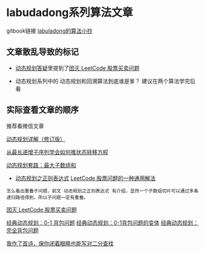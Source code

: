 # labudadong系列算法文章

gitbook链接   [labuladong的算法小抄](https://labuladong.gitbook.io/algo/)

## 文章散乱导致的标记

-   [动态规划答疑](https://mp.weixin.qq.com/s/qvlfyKBiXVX7CCwWFR-XKg)里提到了[团灭 LeetCode 股票买卖问题](http://mp.weixin.qq.com/s?__biz=MzAxODQxMDM0Mw==&mid=2247484508&idx=1&sn=42cae6e7c5ccab1f156a83ea65b00b78&chksm=9bd7fa54aca07342d12ae149dac3dfa76dc42bcdd55df2c71e78f92dedbbcbdb36dec56ac13b&scene=21#wechat_redirect) 

-   动态规划系列中的 动态规划和回溯算法到底谁是爹？ 建议在两个算法学完后看





## 实际查看文章的顺序
推荐看微信文章

[动态规划详解（修订版）](https://mp.weixin.qq.com/s/Cw39C9MY9Wr2JlcvBQZMcA)

[从最长递增子序列学会如何推状态转移方程](https://mp.weixin.qq.com/s/7QFapCuvi-2nkh6gREcR9g)

[动态规划套路：最大子数组和](https://mp.weixin.qq.com/s/nrULqCsRsrPKi3Y-nUfnqg)
- [动态规划之正则表达式](https://mp.weixin.qq.com/s?__biz=MzAxODQxMDM0Mw==&mid=2247484513&idx=1&sn=e5fc3cce76c1b916195e1793122c28b8&chksm=9bd7fa69aca0737fe704ea5c6da28f47b9e3f0961df2eb40ef93a7d507ace8def1a18d013515&scene=158#rd)
[LeetCode 股票问题的一种通用解法](https://mp.weixin.qq.com/s/TrN7mMdLEPCmT5mOXzgP5A)
```****
怎么看出重叠子问题，前文 动态规划之正则表达式 有介绍，显然一个子数组切片可以通过多条递归路径得到，所以子问题一定有重叠。
```
[团灭 LeetCode 股票买卖问题](https://mp.weixin.qq.com/s/lQEj_K1lUY83QtIzqTikGA)

[经典动态规划：0-1 背包问题](https://mp.weixin.qq.com/s/RXfnhSpVBmVneQjDSUSAVQ)
[经典动态规划：0-1背包问题的变体](https://mp.weixin.qq.com/s/OzdkF30p5BHelCi6inAnNg)
[经典动态规划：完全背包问题](https://mp.weixin.qq.com/s/zGJZpsGVMlk-Vc2PEY4RPw)





[我作了首诗，保你闭着眼睛也能写对二分查找](https://mp.weixin.qq.com/s?__biz=MzAxODQxMDM0Mw==&mid=2247485044&idx=1&sn=e6b95782141c17abe206bfe2323a4226&chksm=9bd7f87caca0716aa5add0ddddce0bfe06f1f878aafb35113644ebf0cf0bfe51659da1c1b733&scene=21#wechat_redirect)

